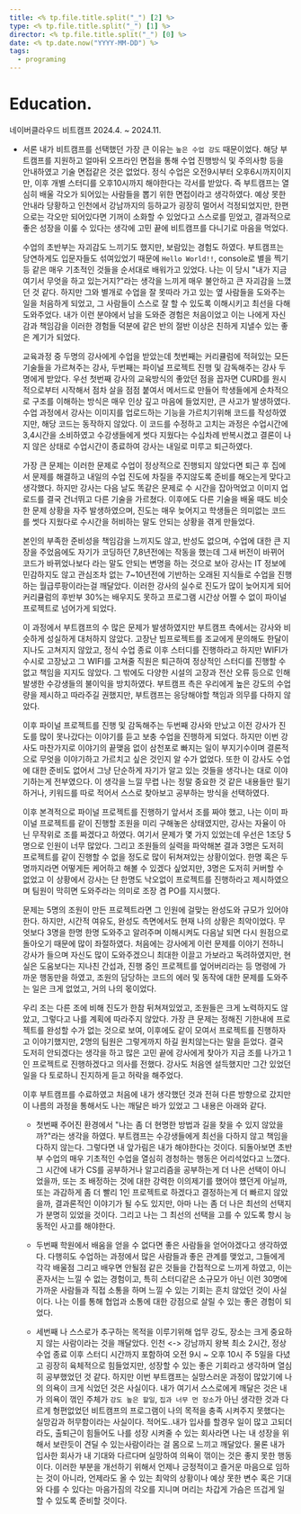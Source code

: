 ```yaml
---
title: <% tp.file.title.split("_") [2] %>
type: <% tp.file.title.split("_") [1] %>
director: <% tp.file.title.split("_") [0] %>
date: <% tp.date.now("YYYY-MM-DD") %>
tags:
  - programing
---
```

# **Education.**

네이버클라우드 비트캠프 2024.4. ~ 2024.11.

- 서론
    내가 비트캠프를 선택했던 가장 큰 이유는 `높은 수업 강도` 때문이었다. 
    해당 부트캠프를 지원하고 얼마뒤 오프라인 면접을 통해 수업 진행방식 및 주의사항 등을 안내하였고 기술 면접같은 것은 없었다.
    정식 수업은 오전9시부터 오후6시까지이지만, 이후 개별 스터디를 오후10시까지 해야한다는 각서를 받았다.
    즉 부트캠프는 열심히 배울 각오가 되어있는 사람들을 뽑기 위한 면접이라고 생각하였다.
    예상 못한 안내라 당황하고 인천에서 강남까지의 등하교가 굉장히 멀어서 걱정되었지만, 
    한편으로는 각오만 되어있다면 기꺼이 소화할 수 있었다고 스스로를 믿었고, 결과적으로 좋은 성장을 이룰 수 있다는 생각에
    고민 끝에 비트캠프를 다니기로 마음을 먹었다.
    
    수업의 초반부는 자괴감도 느끼기도 했지만, 보람있는 경험도 하였다.
    부트캠프는 당연하게도 입문자들도 섞여있었기 때문에 `Hello World!!`, console로 별을 찍기 등 같은 매우 기초적인 것들을 순서대로 배워가고 있었다. 나는 이 당시 "내가 지금 여기서 무엇을 하고 있는거지?"라는 생각을 느끼게 매우 불안하고 큰 자괴감을 느꼈던 것 같다.
    하지만 그와 별개로 수업을 잘 못따라 가고 있는 옆 사람들을 도와주는 일을 처음하게 되었고, 그 사람들이 스스로 잘 할 수 있도록 이해시키고 최선을 다해 도와주었다. 내가 이런 분야에서 남을 도와준 경험은 처음이었고 이는 나에게 자신감과 책임감을 이러한 경험들 덕분에 같은 반의 절반 이상은 친하게 지낼수 있는 좋은 계기가 되었다.
    
    교육과정 중 두명의 강사에게 수업을 받았는데 첫번째는 커리큘럼에 적혀있는 모든 기술들을 가르쳐주는 강사, 두번째는 파이널 프로젝트 진행 및 감독해주는 강사 두명에게 받았다.
    우선 첫번째 강사의 교육방식의 좋았던 점을 꼽자면 CURD를 원시적으로부터 시작해서 점차 살을 점점 붙여서 
    메서드로 만들어 학생들에게 순차적으로 구조를 이해하는 방식은 매우 인상 깊고 마음에 들었지만, 큰 사고가 발생하였다.
    수업 과정에서 강사는 이미지를 업로드하는 기능을 가르치기위해 코드를 작성하였지만, 해당 코드는 동작하지 않았다.
    이 코드를 수정하고 고치는 과정은 수업시간에 3,4시간을 소비하였고 수강생들에게 썻다 지웠다는 수십차례 반복시켰고
    결론이 나지 않은 상태로 수업시간이 종료하여 강사는 내일로 미루고 퇴근하였다.
    
    가장 큰 문제는 이러한 문제로 수업이 정상적으로 진행되지 않았다면 
    퇴근 후 집에서 문제를 해결하고 내일의 수업 진도에 차질을 주지않도록 준비를 해오는게 맞다고 생각했다.
    하지만 강사는 다음 날도 똑같은 문제로 수 시간을 잡아먹었고 이미지 업로드를 결국 건너뛰고 다른 기술을 가르쳤다.
    이후에도 다른 기술을 배울 때도 비슷한 문제 상황을 자주 발생하였으며, 
    진도는 매우 늦어지고 학생들은 의미없는 코드를 썻다 지웠다로 수시간을 허비하는 말도 안되는 상황을 겪게 만들었다. 
    
    본인의 부족한 준비성을 책임감을 느끼지도 않고, 반성도 없으며, 수업에 대한 큰 지장을 주었음에도 자기가 코딩하던 7,8년전에는 작동을 했는데 그새 버전이 바뀌어 코드가 바뀌었나보다 라는 말도 안되는 변명을 하는 것으로 보아
    강사는 IT 정보에 민감하지도 않고 관심조차 없는 7~10년전에 기반하는 오래된 지식들로 수업을 진행하는 월급루팡이라는걸 깨달았다.
    이러한 강사의 실수로 진도가 많이 늦어지게 되어 커리큘럼의 후반부 30%는 배우지도 못하고 프로그램 시간상 어쩔 수 없이 파이널 프로젝트로 넘어가게 되었다.
    
    이 과정에서 부트캠프의 수 많은 문제가 발생하였지만 부트캠프 측에서는 강사와 비슷하게 성실하게 대처하지 않았다.
    고장난 빔프로젝트를 조교에게 문의해도 한달이 지나도 고쳐지지 않았고, 정식 수업 종료 이후 스터디를 진행하라고 하지만 WIFI가 수시로 고장났고 그 WIFI를 고쳐줄 직원은 퇴근하여 정상적인 스터디를 진행할 수 없고 책임을 지지도 않았다. 그 밖에도 다양한 시설의 고장과 전산 오류 등으로 인해 발생한 수강생들의 불이익을 방치하였다. 
    부트캠프 측은 우리에게 높은 강도의 수업량을 제시하고 따라주길 권했지만, 부트캠프는 응당해야할 책임과 의무를 다하지 않았다.
      
    이후 파이널 프로젝트를 진행 및 감독해주는 두번째 강사와 만났고 이전 강사가 진도를 많이 못나갔다는 이야기를 듣고 보충 수업을 진행하게 되었다.
    하지만 이번 강사도 마찬가지로 이야기의 끝맺음 없이 삼천포로 빠지는 일이 부지기수이며 결론적으로 무엇을 이야기하고 가르치고 싶은 것인지 알 수가 없었다. 
    또한 이 강사도 수업에 대한 준비도 없어서 그냥 단순하게 자기가 알고 있는 것들을 생각나는 대로 이야기하는게 전부였으다.
    이 생각을 느낄 무렵 나는 정말 중요한 것 같은 내용들만 필기하거나, 키워드를 따로 적어서 스스로 찾아보고 공부하는 방식을 선택하였다.
    
    이후 본격적으로 파이널 프로젝트를 진행하기 앞서서 조를 짜야 했고, 
    나는 이미 파이널 프로젝트를 같이 진행할 조원을 미리 구해놓은 상태였지만, 강사는 자율이 아닌 무작위로 조를 짜겠다고 하였다. 
    여기서 문제가 몇 가지 있었는데 우선은 1조당 5명으로 인원이 너무 많았다. 
    그리고 조원들의 실력을 파악해본 결과 3명은 도저히 프로젝트를 같이 진행할 수 없을 정도로 많이 뒤쳐져있는 상황이었다. 
    한명 혹은 두명까지라면 어떻게든 케어하고 해볼 수 있겠다 싶었지만, 3명은 도저히 커버할 수 없었고
    이 상황에서 강사는 단 한명도 낙오없이 프로젝트를 진행하라고 제시하였으며 팀원이 막히면 도와주라는 의미로 조장 겸 PO를 지시했다. 
    
    문제는 5명의 조원이 만든 프로젝트라면 그 인원에 걸맞는 완성도와 규모가 있어야한다. 
    하지만, 시간적 여유도, 완성도 측면에서도 현재 나의 상황은 최악이었다. 
    무엇보다 3명을 한명 한명 도와주고 알려주며 이해시켜도 다음날 되면 다시 원점으로 돌아오기 때문에 많이 좌절하였다. 
    처음에는 강사에게 이런 문제를 이야기 전하니 강사가 들으며 자신도 많이 도와주겠으니 최대한 이끌고 가보라고 독려하였지만,
    현실은 도움보다는 지나친 간섭과, 진행 중인 프로젝트를 엎어버리라는 등 명령에 가까운 행동만을 하였고, 조원의 담당하는 코드의 에러 및 동작에 대한 문제를 도와주는 일은 크게 없었고, 거의 나의 몫이었다. 
    
    우리 조는 다른 조에 비해 진도가 한참 뒤쳐져있었고, 조원들은 크게 노력하지도 않았고, 그렇다고 나를 계획에 따라주지 않았다.
    가장 큰 문제는 정해진 기한내에 프로젝트를 완성할 수가 없는 것으로 보여, 이후에도 같이 모여서 프로젝트를 진행하자고 이야기했지만, 2명의 팀원은 그렇게까지 하길 원치않는다는 말을 듣었다.
    결국 도저히 안되겠다는 생각을 하고 많은 고민 끝에 강사에게 찾아가 지금 조를 나가고 1인 프로젝트로 진행하겠다고 의사를 전했다.
    강사도 처음엔 설득했지만 그간 있었던 일을 다 토로하니 진지하게 듣고 허락을 해주었다.
    
    이후 부트캠프를 수료하였고 처음에 내가 생각했던 것과 전혀 다른 방향으로 갔지만 
    이 나름의 과정을 통해서도 나는 깨달은 바가 있었고 그 내용은 아래와 같다.
    
    - 첫번째
        주어진 환경에서 "나는 좀 더 현명한 방법과 길을 찾을 수 있지 않았을까?"라는 생각을 하였다. 
        부트캠프는 수강생들에게 최선을 다하지 않고 책임을 다하지 않는다. 
        그렇다면 내 앞가림은 내가 해야한다는 것이다. 
        되돌아보면 초반부 수업의 매우 기초적인 수업을 열심히 경청하는 행동은 어리석었다고 느꼈다. 
        그 시간에 내가 CS를 공부하거나 알고리즘을 공부하는게 더 나은 선택이 아니었을까, 
        또는 조 배정하는 것에 대한 강력한 이의제기를 했어야 헀던게 아닐까,
        또는 과감하게 좀 더 빨리 1인 프로젝트로 하겠다고 결정하는게 더 빠르지 않았을까,
        결과론적인 이야기가 될 수도 있지만, 아마 나는 좀 더 나은 최선의 선택지가 분명히 있었을 것이다.
        그리고 나는 그 최선의 선택을 고를 수 있도록 항시 능동적인 사고를 해야한다.
        
    - 두번째
        학원에서 배움을 얻을 수 없다면 좋은 사람들을 얻어야겠다고 생각하였다.
        다행히도 수업하는 과정에서 많은 사람들과 좋은 관계를 맺었고, 
        그들에게 각각 배울점 그리고 배우면 안될점 같은 것들을 간접적으로 느끼게 하였고, 
        이는 혼자서는 느낄 수 없는 경험이고, 
        특히 스터디같은 소규모가 아닌 이런 30명에 가까운 사람들과 직접 소통을 하며 느낄 수 있는 기회는 흔치 않았던 것이 사실이다.
        나는 이를 통해 협업과 소통에 대한 강점으로 살릴 수 있는 좋은 경험이 되었다.
        
    - 세번째
        나 스스로가 추구하는 목적을 이루기위해 업무 강도, 장소는 크게 중요하지 않는 사람이라는 것을 깨달았다.
        인천 <-> 강남까지 왕복 최소 2시간, 정상 수업 종료 이후 스터디 시간까지 포함하여 오전 9시 ~ 오후 10시 주 5일을 다녔고
        굉장히 육체적으로 힘들었지만, 성장할 수 있는 좋은 기회라고 생각하며 열심히 공부했었던 것 같다.
        하지만 이번 부트캠프는 실망스러운 과정이 많았기에 나의 의욕이 크게 식었던 것은 사실이다.
        내가 여기서 스스로에게 깨달은 것은 내가 의욕이 꺾인 주체가 `강도 높은 할일`, `집과 너무 먼 장소`가 아닌 
        생각한 것과 다르게 형편없었던 비트캠프의 프로그램이 나의 목적을 충족 시켜주지 못했다는 실망감과 허무함이라는 사실이다.
        적어도..내가 입사를 할경우 일이 많고 고되더라도, 출퇴근이 힘들어도 나를 성장 시켜줄 수 있는 회사라면 
        나는 내 성장을 위해서 보란듯이 견딜 수 있는사람이라는 걸 몸으로 느끼고 깨달았다.
        물론 내가 입사한 회사가 내 기대와 다르다며 실망하여 의욕이 꺾이는 것은 좋지 못한 행동이다.
        이러한 부분을 개선하기 위해서 언제나 긍정적이고 즐거운 마음으로 임하는 것이 아니라,
        언제라도 올 수 있는 최악의 상황이나 예상 못한 변수 혹은 기대와 다를 수 있다는 마음가짐의 각오를 지니며
        머리는 차갑게 가슴은 뜨겁게 일 할 수 있도록 준비할 것이다.

